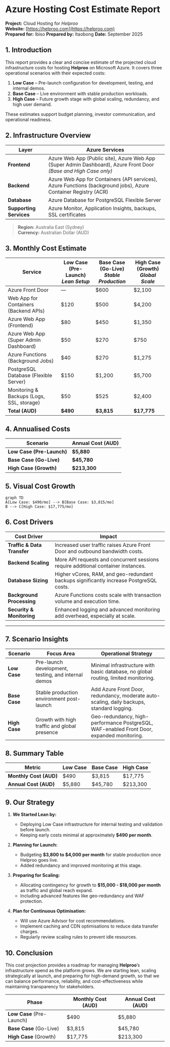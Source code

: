# Azure Hosting Cost Estimate Report

**Project:** Cloud Hosting for *Helproo*  
**Website:** [https://helproo.com](https://helproo.com)  
**Prepared for:** Ibiso
**Prepared by:** Itaobong
**Date:** September 2025  

## 1. Introduction

This report provides a clear and concise estimate of the projected cloud infrastructure costs for hosting **Helproo** on Microsoft Azure. It covers three operational scenarios with their expected costs:

1. **Low Case** – Pre-launch configuration for development, testing, and internal demos.  
2. **Base Case** – Live environment with stable production workloads.  
3. **High Case** – Future growth stage with global scaling, redundancy, and high user demand.

These estimates support budget planning, investor communication, and operational readiness.

## 2. Infrastructure Overview

| **Layer**      | **Azure Services** |
|----------------|--------------------|
| **Frontend**   | Azure Web App (Public site), Azure Web App (Super Admin Dashboard), Azure Front Door *(Base and High Case only)* |
| **Backend**    | Azure Web App for Containers (API services), Azure Functions (background jobs), Azure Container Registry (ACR) |
| **Database**   | Azure Database for PostgreSQL Flexible Server |
| **Supporting Services** | Azure Monitor, Application Insights, backups, SSL certificates |

> **Region:** Australia East (Sydney)  
> **Currency:** Australian Dollar (AUD)


## 3. Monthly Cost Estimate

| **Service**                  | **Low Case (Pre-Launch)** <br>*Lean Setup* | **Base Case (Go-Live)** <br>*Stable Production* | **High Case (Growth)** <br>*Global Scale* |
|------------------------------|--------------------------------------------|-----------------------------------------------|------------------------------------------|
| Azure Front Door             | —                                          | $600                                         | $2,100 |
| Web App for Containers (Backend APIs) | $120                                    | $500                                         | $4,200 |
| Azure Web App (Frontend)     | $80                                       | $450                                         | $1,350 |
| Azure Web App (Super Admin Dashboard) | $50                                       | $270                                         | $750 |
| Azure Functions (Background Jobs) | $40                                       | $270                                         | $1,275 |
| PostgreSQL Database (Flexible Server) | $150                                    | $1,200                                       | $5,700 |
| Monitoring & Backups (Logs, SSL, storage) | $50                                 | $525                                         | $2,400 |
| **Total (AUD)**              | **$490**                                   | **$3,815**                                   | **$17,775** |


## 4. Annualised Costs

| **Scenario**      | **Annual Cost (AUD)** |
|-------------------|------------------------|
| **Low Case (Pre-Launch)** | **$5,880** |
| **Base Case (Go-Live)**   | **$45,780** |
| **High Case (Growth)**    | **$213,300** |


## 5. Visual Cost Growth

```mermaid
graph TD
A[Low Case: $490/mo] --> B[Base Case: $3,815/mo]
B --> C[High Case: $17,775/mo]
````

## 6. Cost Drivers

| **Cost Driver**             | **Impact**                                                                             |
| --------------------------- | -------------------------------------------------------------------------------------- |
| **Traffic & Data Transfer** | Increased user traffic raises Azure Front Door and outbound bandwidth costs.           |
| **Backend Scaling**         | More API requests and concurrent sessions require additional container instances.      |
| **Database Sizing**         | Higher vCores, RAM, and geo-redundant backups significantly increase PostgreSQL costs. |
| **Background Processing**   | Azure Functions costs scale with transaction volume and execution time.                |
| **Security & Monitoring**   | Enhanced logging and advanced monitoring add overhead, especially at scale.            |

---

## 7. Scenario Insights

| **Scenario**  | **Focus Area**                                      | **Operational Strategy**                                                                  |
| ------------- | --------------------------------------------------- | ----------------------------------------------------------------------------------------- |
| **Low Case**  | Pre-launch development, testing, and internal demos | Minimal infrastructure with basic database, no global routing, limited monitoring.        |
| **Base Case** | Stable production environment post-launch           | Add Azure Front Door, redundancy, moderate auto-scaling, daily backups, standard logging. |
| **High Case** | Growth with high traffic and global presence        | Geo-redundancy, high-performance PostgreSQL, WAF-enabled Front Door, expanded monitoring. |


## 8. Summary Table

| **Metric**             | **Low Case** | **Base Case** | **High Case** |
| ---------------------- | ------------ | ------------- | ------------- |
| **Monthly Cost (AUD)** | \$490        | \$3,815       | \$17,775      |
| **Annual Cost (AUD)**  | \$5,880      | \$45,780      | \$213,300     |


## 9. Our Strategy 

1. **We Started Lean by:**

   * Deploying Low Case infrastructure for internal testing and validation before launch.
   * Keeping early costs minimal at approximately **\$490 per month**.

2. **Planning for Launch:**

   * Budgeting **\$3,800 to \$4,000 per month** for stable production once Helproo goes live.
   * Added redundancy and improved monitoring at this stage.

3. **Preparing for Scaling:**

   * Allocating contingency for growth to **\$15,000 - \$18,000 per month** as traffic and global reach expand.
   * Including advanced features like geo-redundancy and WAF protection.

4. **Plan for Continuous Optimisation:**

   * Will use Azure Advisor for cost recommendations.
   * Implement caching and CDN optimisations to reduce data transfer charges.
   * Regularly review scaling rules to prevent idle resources.


## 10. Conclusion

This cost projection provides a roadmap for managing **Helproo**’s infrastructure spend as the platform grows. We are starting lean, scaling strategically at launch, and preparing for high-demand growth, so that we can balance performance, reliability, and cost-effectiveness while maintaining transparency for stakeholders.

| **Phase**                 | **Monthly Cost (AUD)** | **Annual Cost (AUD)** |
| ------------------------- | ---------------------- | --------------------- |
| **Low Case** (Pre-Launch) | \$490                  | \$5,880               |
| **Base Case** (Go-Live)   | \$3,815                | \$45,780              |
| **High Case** (Growth)    | \$17,775               | \$213,300             |
